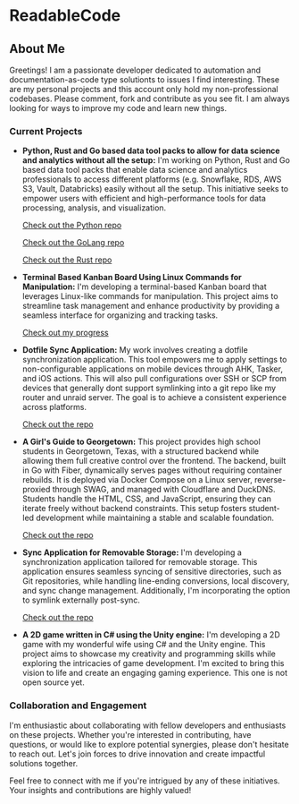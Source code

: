 # ReadableCode

## About Me

Greetings! I am a passionate developer dedicated to automation and documentation-as-code type solutionts to issues I find interesting. These are my personal projects and this account only hold my non-professional codebases. Please comment, fork and contribute as you see fit. I am always looking for ways to improve my code and learn new things.

### Current Projects

- **Python, Rust and Go based data tool packs to allow for data science and analytics without all the setup:** I'm working on Python, Rust and Go based data tool packs that enable data science and analytics professionals to access different platforms (e.g. Snowflake, RDS, AWS S3, Vault, Databricks) easily without all the setup. This initiative seeks to empower users with efficient and high-performance tools for data processing, analysis, and visualization.

  [Check out the Python repo](https://github.com/ReadableCode/Data_Tool_Pack_Py)
  
  [Check out the GoLang repo](https://github.com/ReadableCode/Data_Tool_Pack_GO)
  
  [Check out the Rust repo](https://github.com/ReadableCode/Data_Tool_Pack_RS)

- **Terminal Based Kanban Board Using Linux Commands for Manipulation:** I'm developing a terminal-based Kanban board that leverages Linux-like commands for manipulation. This project aims to streamline task management and enhance productivity by providing a seamless interface for organizing and tracking tasks.

  [Check out my progress](https://github.com/ReadableCode/Terminal_To_Do)

- **Dotfile Sync Application:** My work involves creating a dotfile synchronization application. This tool empowers me to apply settings to non-configurable applications on mobile devices through AHK, Tasker, and iOS actions. This will also pull configurations over SSH or SCP from devices that generally dont support symlinking into a git repo like my router and unraid server. The goal is to achieve a consistent experience across platforms.

  [Check out the repo](https://github.com/ReadableCode/dotfiles)

- **A Girl's Guide to Georgetown:** This project provides high school students in Georgetown, Texas, with a structured backend while allowing them full creative control over the frontend. The backend, built in Go with Fiber, dynamically serves pages without requiring container rebuilds. It is deployed via Docker Compose on a Linux server, reverse-proxied through SWAG, and managed with Cloudflare and DuckDNS. Students handle the HTML, CSS, and JavaScript, ensuring they can iterate freely without backend constraints. This setup fosters student-led development while maintaining a stable and scalable foundation.

  [Check out the repo](https://github.com/ReadableCode/A-Girls-Guide-To-Georgetown)

- **Sync Application for Removable Storage:** I'm developing a synchronization application tailored for removable storage. This application ensures seamless syncing of sensitive directories, such as Git repositories, while handling line-ending conversions, local discovery, and sync change management. Additionally, I'm incorporating the option to symlink externally post-sync.

  [Check out the repo](https://github.com/ReadableCode/Sync_Plex)

- **A 2D game written in C# using the Unity engine:** I'm developing a 2D game with my wonderful wife using C# and the Unity engine. This project aims to showcase my creativity and programming skills while exploring the intricacies of game development. I'm excited to bring this vision to life and create an engaging gaming experience. This one is not open source yet.

### Collaboration and Engagement

I'm enthusiastic about collaborating with fellow developers and enthusiasts on these projects. Whether you're interested in contributing, have questions, or would like to explore potential synergies, please don't hesitate to reach out. Let's join forces to drive innovation and create impactful solutions together.

Feel free to connect with me if you're intrigued by any of these initiatives. Your insights and contributions are highly valued!
